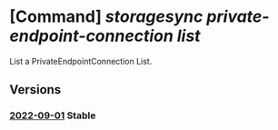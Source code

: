 # [Command] _storagesync private-endpoint-connection list_

List a PrivateEndpointConnection List.

## Versions

### [2022-09-01](/Resources/mgmt-plane/L3N1YnNjcmlwdGlvbnMve30vcmVzb3VyY2Vncm91cHMve30vcHJvdmlkZXJzL21pY3Jvc29mdC5zdG9yYWdlc3luYy9zdG9yYWdlc3luY3NlcnZpY2VzL3t9L3ByaXZhdGVlbmRwb2ludGNvbm5lY3Rpb25z/2022-09-01.xml) **Stable**

<!-- mgmt-plane /subscriptions/{}/resourcegroups/{}/providers/microsoft.storagesync/storagesyncservices/{}/privateendpointconnections 2022-09-01 -->
